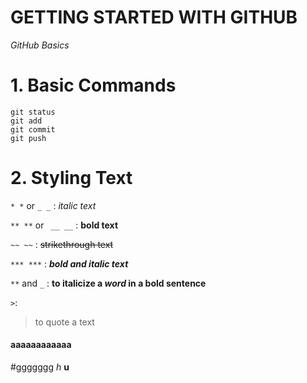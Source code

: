 # GETTING STARTED WITH GITHUB
*GitHub Basics*

# 1. Basic Commands  
```
git status
git add
git commit
git push
```
# 2. Styling Text

`* *` or `_ _` :      *italic text*

`** **` or ` __ __` : __bold text__

`~~ ~~` :            ~~strikethrough text~~ 

`*** ***` :        ***bold and italic text***

`**` and `_` :    **to italicize a _word_ in a bold sentence**

`>`: 
> to quote a text
#### aaaaaaaaaaaa 
#ggggggg
*h*
**u**


